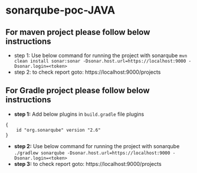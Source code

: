 # sonarqube-poc-JAVA

## For maven project please follow below instructions
* step 1: Use below command for running the project with sonarqube
`mvn clean install sonar:sonar -Dsonar.host.url=https://localhost:9000 -Dsonar.login=<token>`
* step 2: to check report goto: https://localhost:9000/projects

## For Gradle project please follow below instructions
* **step 1:** Add below plugins in `build.gradle` file plugins 
```
{
    id "org.sonarqube" version "2.6"
}
```
* **step 2:** Use below command for running the project with sonarqube
`./gradlew sonarqube -Dsonar.host.url=https://localhost:9000 -Dsonar.login=<token>`
* **step 3:** to check report goto: https://localhost:9000/projects